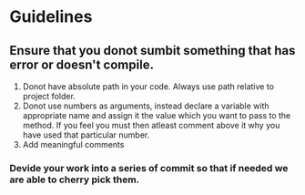
# Guidelines

## Ensure that you donot sumbit something that has error or doesn't compile.

1. Donot have absolute path in your code. Always use path relative to project folder.
2. Donot use numbers as arguments, instead declare a variable with appropriate name and assign it the value which you want to pass to the method. If you feel you must then atleast comment above it why you have used that particular number.
3. Add meaningful comments

### Devide your work into a series of commit so that if needed we are able to cherry pick them.
